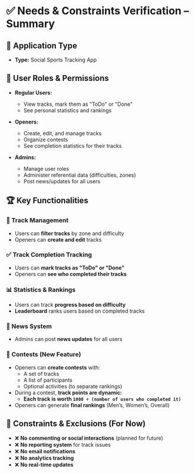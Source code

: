 # ✅ Needs & Constraints Verification – Summary

## 📌 Application Type
- **Type:** Social Sports Tracking App  

## 👥 User Roles & Permissions
- **Regular Users:**
  - View tracks, mark them as "ToDo" or "Done"
  - See personal statistics and rankings  

- **Openers:**
  - Create, edit, and manage tracks  
  - Organize contests  
  - See completion statistics for their tracks  

- **Admins:**
  - Manage user roles  
  - Administer referential data (difficulties, zones)  
  - Post news/updates for all users  

## 🏆 Key Functionalities
### 🎯 Track Management  
- Users can **filter tracks** by zone and difficulty  
- Openers can **create and edit** tracks  

### ✅ Track Completion Tracking  
- Users can **mark tracks as "ToDo" or "Done"**  
- Openers can **see who completed their tracks**  

### 📊 Statistics & Rankings  
- Users can track **progress based on difficulty**  
- **Leaderboard** ranks users based on completed tracks  

### 📰 News System  
- Admins can post **news updates** for all users  

### 🏅 Contests (New Feature)  
- Openers can **create contests** with:  
  - A set of tracks  
  - A list of participants  
  - Optional activities (to separate rankings)  
- During a contest, **track points are dynamic:**  
  - **Each track is worth `1000 ÷ (number of users who completed it)`**  
- Openers can generate **final rankings** (Men’s, Women’s, Overall)  

## 🚫 Constraints & Exclusions (For Now)
- ❌ **No commenting or social interactions** (planned for future)  
- ❌ **No reporting system** for track issues  
- ❌ **No email notifications**  
- ❌ **No analytics tracking**  
- ❌ **No real-time updates** 